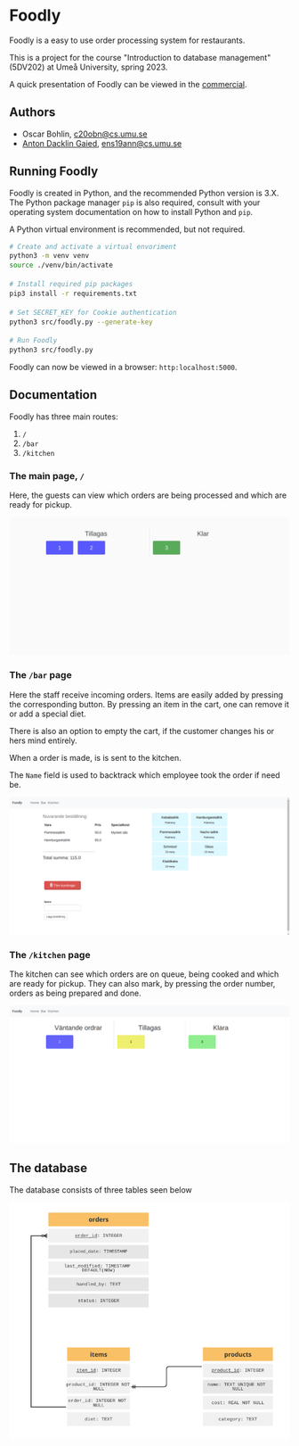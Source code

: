 # Foodly

Foodly is a easy to use order processing system for restaurants.

This is a project for the course "Introduction to database management" (5DV202) at Umeå University, spring 2023.

A quick presentation of Foodly can be viewed in the [commercial](./commercial.mp4). 

## Authors

- Oscar Bohlin, c20obn@cs.umu.se
- [Anton Dacklin Gaied](https://github.com/ubbe92), ens19ann@cs.umu.se

## Running Foodly

Foodly is created in Python, and the recommended Python version is 3.X.
The Python package manager `pip` is also required, consult with your operating system documentation on how to install Python and `pip`.

A Python virtual environment is recommended, but not required.

```bash
# Create and activate a virtual envoriment
python3 -m venv venv
source ./venv/bin/activate 

# Install required pip packages
pip3 install -r requirements.txt

# Set SECRET_KEY for Cookie authentication
python3 src/foodly.py --generate-key

# Run Foodly
python3 src/foodly.py
```

Foodly can now be viewed in a browser: `http:localhost:5000`.

## Documentation

Foodly has three main routes:

1. `/`
2. `/bar`
3. `/kitchen`

### The main page, `/`


Here, the guests can view which orders are being processed and which are ready for pickup.

![The index page](./images/index_page.png)

### The `/bar` page

Here the staff receive incoming orders. Items are easily added by pressing the corresponding button. By pressing an item in the cart, one can remove it or add a special diet.

There is also an option to empty the cart, if the customer changes his or hers mind entirely.

When a order is made, is is sent to the kitchen.

The `Name` field is used to backtrack which employee took the order if need be.

![The bar page](images/bar_page.png)

### The `/kitchen` page

The kitchen can see which orders are on queue, being cooked and which are ready for pickup. They can also mark, by pressing the order number, orders as being prepared and done. 

![The kitchen page](images/kitchen_page.png)

## The database

The database consists of three tables seen below

![Database ER diagram](images/ER_diagram.png)
